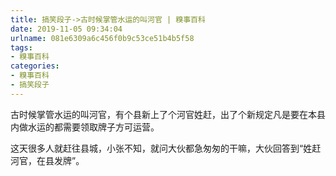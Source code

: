 ```yaml
---
title: 搞笑段子->古时候掌管水运的叫河官 | 糗事百科
date: 2019-11-05 09:34:04
urlname: 081e6309a6c456f0b9c53ce51b4b5f58
tags: 
- 糗事百科
categories:
- 糗事百科
- 搞笑段子
---
```

古时候掌管水运的叫河官，有个县新上了个河官姓赶，出了个新规定凡是要在本县内做水运的都需要领取牌子方可运营。

这天很多人就赶往县城，小张不知，就问大伙都急匆匆的干嘛，大伙回答到“姓赶河官，在县发牌”。



